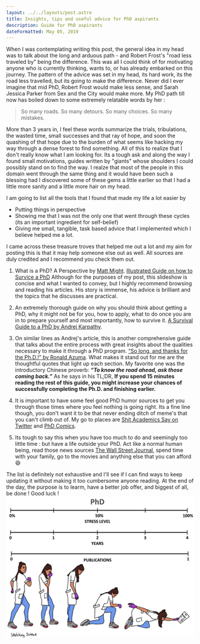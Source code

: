 ```yaml
---
layout: ../../layouts/post.astro
title: Insights, tips and useful advice for PhD aspirants
description: Guide for PhD aspirants
dateFormatted: May 05, 2019
---
```


When I was contemplating writing this post, the general idea in my head was to talk about the long and arduous path - and Robert Frost's "road less traveled by" being the difference. This was all I could think of for motivating anyone who is currently thinking, wants to, or has already embarked on this journey. The pattern of the advice was set in my head, its hard work, its the road less travelled, but its going to make the difference. Never did I ever imagine that mid PhD, Robert Frost would make less sense, and Sarah Jessica Parker from Sex and the City would make more. My PhD path till now has boiled down to some extremely relatable words by her :  

> So many roads. So many detours. So many choices. So many mistakes.    

More than 3 years in, I feel these words summarize the trials, tribulations, the wasted time,  small successes and that ray of hope, and soon the quashing of that hope due to the burden of what seems like hacking my way through a dense forest to find something. All of this to realize that I don't really know what I am looking for. Its a tough ask and along the way I found small motivations, guides written by "giants" whose shoulders I could possibly stand on to find the way. I realze that most of the people in this domain went through the same thing and it would have been such a blessing had I discovered some of these gems a little earlier so that I had a little more sanity and a little more hair on my head. 

I am going to list all the tools that I found that made my life a lot easier by 

* Putting things in perspective
* Showing me that I was not the only one that went through these cycles (its an important ingredient for self-belief)
* Giving me small, tangible, task based advice that I implemented which I believe helped me a lot.

I came across these treasure troves that helped me out a lot and my aim for posting this is that it may help someone else out as well. All sources are duly credited and I recommend you check them out.

1. What is a PhD? A Perspective by [Matt Might](http://matt.might.net/articles/). [Illustrated Guide on how to Survice a PhD](https://matt.might.net/articles/phd-school-in-pictures/IllustratedGuidePhD-Matt-Might.pdf)
Although for the purposes of my post, this slideshow is concise and what I wanted to convey, but I highly recommend browsing and reading his articles. His story is immense, his advice is brilliant and the topics that he discusses are practical. 

2. An extremely thorough guide on why you should think about getting a PhD, why it might not be for you, how to apply, what to do once you are in to prepare yourself and most importantly, how to survive it. [A Survival Guide to a PhD by Andrej Karpathy](http://karpathy.github.io/2016/09/07/phd/#disqus_thread). 

3. On similar lines as Andrej's article, this is another comprehensive guide that talks about the entire process with great insights about the qualities necessary to make it through a PhD program. [“So long, and thanks for the Ph.D.!” by Ronald Azuma](https://www.cs.unc.edu/~azuma/hitch4.html). What makes it stand out for me are the thoughtful quotes that light up each section. My favorite one was the introductory Chinese proverb:
**_“To know the road ahead, ask those coming back.”_** As he says in his TL;DR, 
**If you spend 15 minutes reading the rest of this guide, you might increase your chances of successfully completing the Ph.D. and finishing earlier.** 

4. It is important to have some feel good PhD humor sources to get you through those times where you feel nothing is going right. Its a fine line though, you don't want it to be that never ending ditch of meme's that you can't climb out of. My go to places are [Shit Academics Say on Twitter](https://twitter.com/academicssay?lang=en) and [PhD Comics](https://www.instagram.com/phd_comics/). 

5. Its tough to say this when you have too much to do and seemingly too little time : but have a life outside your PhD. Act like a normal human being, read those news sources [The Wall Street Journal](www.wsj.com), spend time with your family, go to the movies and anything else that you can afford :smile:

The list is definitely not exhaustive and I'll see if I can find ways to keep updating it without making it too cumbersome anyone reading. At the end of the day, the purpose is to learm, have a better job offer, and biggest of all, be done ! Good luck !
![PhD Comics](/src/content/post/data/PhD.jpg)
